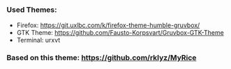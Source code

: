 #


### Used Themes:
 - Firefox: https://git.uxlbc.com/k/firefox-theme-humble-gruvbox/
 - GTK Theme: https://github.com/Fausto-Korpsvart/Gruvbox-GTK-Theme
 - Terminal: urxvt
### Based on this theme: https://github.com/rklyz/MyRice
